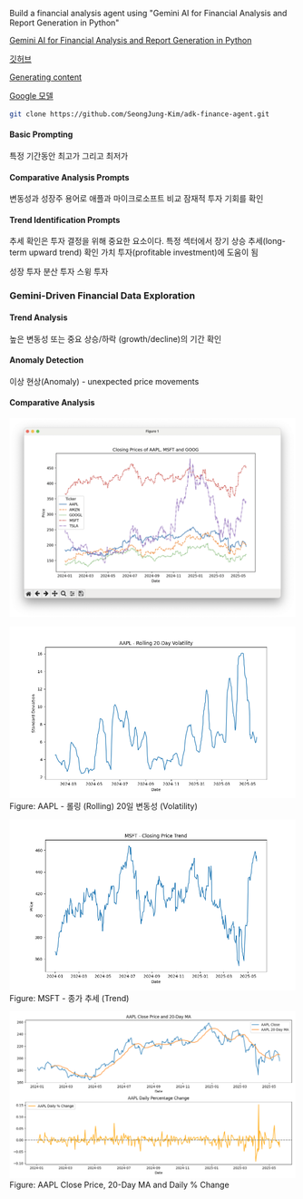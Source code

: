 Build a financial analysis agent using
"Gemini AI for Financial Analysis and Report Generation in Python"

[Gemini AI for Financial Analysis and Report Generation in Python](https://janelleturing.medium.com/gemini-for-financial-analysis-and-report-generation-in-python-99a08f853788)

[깃허브](https://github.com/SeongJung-Kim/adk-finance-agent)

[Generating content](https://ai.google.dev/api/generate-content)

[Google 모델](https://cloud.google.com/vertex-ai/generative-ai/docs/models)

```bash
git clone https://github.com/SeongJung-Kim/adk-finance-agent.git
```

#### Basic Prompting

특정 기간동안 최고가 그리고 최저가

#### Comparative Analysis Prompts

변동성과 성장주 용어로 애플과 마이크로소프트 비교
잠재적 투자 기회를 확인

#### Trend Identification Prompts

추세 확인은 투자 결정을 위해 중요한 요소이다.
특정 섹터에서 장기 상승 추세(long-term upward trend) 확인
가치 투자(profitable investment)에 도움이 됨

성장 투자
분산 투자
스윙 투자

### Gemini-Driven Financial Data Exploration

#### Trend Analysis

높은 변동성 또는 중요 상승/하락 (growth/decline)의 기간 확인

#### Anomaly Detection

이상 현상(Anomaly) - unexpected price movements

#### Comparative Analysis



![주식 가격](https://raw.githubusercontent.com/SeongJung-Kim/adk-finance-agent/main/docs/images/stock_prices.png)


![애플 20일 이동평균](https://raw.githubusercontent.com/SeongJung-Kim/adk-finance-agent/main/docs/images/aapl_rolling_20-day_volatility.png)  
Figure: AAPL - 롤링 (Rolling) 20일 변동성 (Volatility)

![마이크로소프트 종가 Trend](https://raw.githubusercontent.com/SeongJung-Kim/adk-finance-agent/main/docs/images/msft_close_price_trend.png)  
Figure: MSFT - 종가 추세 (Trend)

![애플 종가 & 20일 이동평균](https://raw.githubusercontent.com/SeongJung-Kim/adk-finance-agent/main/docs/images/aapl_close_price&20-day_ma.png)  
Figure: AAPL Close Price, 20-Day MA and Daily % Change